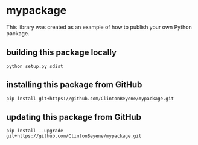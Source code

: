 # mypackage
This library was created as an example of how to publish your own Python package.

## building this package locally 
`python setup.py sdist`

## installing this package from GitHub
`pip install git+https://github.com/ClintonBeyene/mypackage.git`

## updating this package from GitHub
`pip install --upgrade git+https://github.com/ClintonBeyene/mypackage.git`
